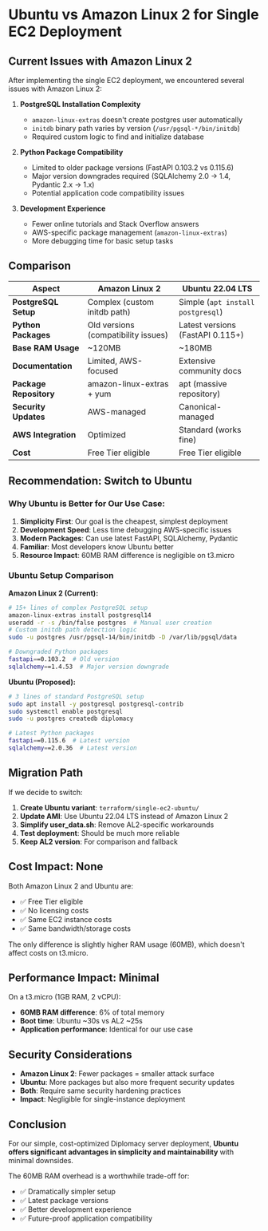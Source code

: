 # Ubuntu vs Amazon Linux 2 for Single EC2 Deployment

## Current Issues with Amazon Linux 2

After implementing the single EC2 deployment, we encountered several issues with Amazon Linux 2:

1. **PostgreSQL Installation Complexity**
   - `amazon-linux-extras` doesn't create postgres user automatically
   - `initdb` binary path varies by version (`/usr/pgsql-*/bin/initdb`)
   - Required custom logic to find and initialize database

2. **Python Package Compatibility**
   - Limited to older package versions (FastAPI 0.103.2 vs 0.115.6)
   - Major version downgrades required (SQLAlchemy 2.0 → 1.4, Pydantic 2.x → 1.x)
   - Potential application code compatibility issues

3. **Development Experience**
   - Fewer online tutorials and Stack Overflow answers
   - AWS-specific package management (`amazon-linux-extras`)
   - More debugging time for basic setup tasks

## Comparison

| Aspect | Amazon Linux 2 | Ubuntu 22.04 LTS |
|--------|----------------|-------------------|
| **PostgreSQL Setup** | Complex (custom initdb path) | Simple (`apt install postgresql`) |
| **Python Packages** | Old versions (compatibility issues) | Latest versions (FastAPI 0.115+) |
| **Base RAM Usage** | ~120MB | ~180MB |
| **Documentation** | Limited, AWS-focused | Extensive community docs |
| **Package Repository** | amazon-linux-extras + yum | apt (massive repository) |
| **Security Updates** | AWS-managed | Canonical-managed |
| **AWS Integration** | Optimized | Standard (works fine) |
| **Cost** | Free Tier eligible | Free Tier eligible |

## Recommendation: Switch to Ubuntu

### Why Ubuntu is Better for Our Use Case:

1. **Simplicity First**: Our goal is the cheapest, simplest deployment
2. **Development Speed**: Less time debugging AWS-specific issues
3. **Modern Packages**: Can use latest FastAPI, SQLAlchemy, Pydantic
4. **Familiar**: Most developers know Ubuntu better
5. **Resource Impact**: 60MB RAM difference is negligible on t3.micro

### Ubuntu Setup Comparison

**Amazon Linux 2 (Current):**
```bash
# 15+ lines of complex PostgreSQL setup
amazon-linux-extras install postgresql14
useradd -r -s /bin/false postgres  # Manual user creation
# Custom initdb path detection logic
sudo -u postgres /usr/pgsql-14/bin/initdb -D /var/lib/pgsql/data

# Downgraded Python packages
fastapi==0.103.2  # Old version
sqlalchemy==1.4.53  # Major version downgrade
```

**Ubuntu (Proposed):**
```bash
# 3 lines of standard PostgreSQL setup
sudo apt install -y postgresql postgresql-contrib
sudo systemctl enable postgresql
sudo -u postgres createdb diplomacy

# Latest Python packages
fastapi==0.115.6  # Latest version
sqlalchemy==2.0.36  # Latest version
```

## Migration Path

If we decide to switch:

1. **Create Ubuntu variant**: `terraform/single-ec2-ubuntu/`
2. **Update AMI**: Use Ubuntu 22.04 LTS instead of Amazon Linux 2
3. **Simplify user_data.sh**: Remove AL2-specific workarounds
4. **Test deployment**: Should be much more reliable
5. **Keep AL2 version**: For comparison and fallback

## Cost Impact: None

Both Amazon Linux 2 and Ubuntu are:
- ✅ Free Tier eligible
- ✅ No licensing costs
- ✅ Same EC2 instance costs
- ✅ Same bandwidth/storage costs

The only difference is slightly higher RAM usage (60MB), which doesn't affect costs on t3.micro.

## Performance Impact: Minimal

On a t3.micro (1GB RAM, 2 vCPU):
- **60MB RAM difference**: 6% of total memory
- **Boot time**: Ubuntu ~30s vs AL2 ~25s
- **Application performance**: Identical for our use case

## Security Considerations

- **Amazon Linux 2**: Fewer packages = smaller attack surface
- **Ubuntu**: More packages but also more frequent security updates
- **Both**: Require same security hardening practices
- **Impact**: Negligible for single-instance deployment

## Conclusion

For our simple, cost-optimized Diplomacy server deployment, **Ubuntu offers significant advantages in simplicity and maintainability** with minimal downsides.

The 60MB RAM overhead is a worthwhile trade-off for:
- ✅ Dramatically simpler setup
- ✅ Latest package versions
- ✅ Better development experience
- ✅ Future-proof application compatibility 